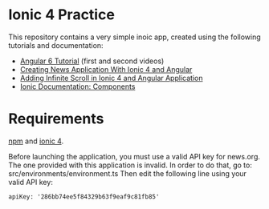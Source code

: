 # Ionic 4 Practice
This repository contains a very simple inoic app, created using the following tutorials and documentation:
- [Angular 6 Tutorial](https://www.youtube.com/watch?v=0eWrpsCLMJQ&list=PLC3y8-rFHvwhBRAgFinJR8KHIrCdTkZcZ) (first and second videos)
- [Creating News Application With Ionic 4 and Angular](https://www.youtube.com/watch?v=NJ9C7iY9350)
- [Adding Infinite Scroll in Ionic 4 and Angular Application](https://www.youtube.com/watch?v=Y3kN-XX32wU)
- [Ionic Documentation: Components](https://ionicframework.com/docs/components/#overview)

# Requirements
[npm](https://www.npmjs.com/get-npm) and [ionic 4](https://ionicframework.com/getting-started#cli).

Before launching the application, you must use a valid API key for news.org. The one provided with this application is invalid.
In order to do that, go to: src/environments/environment.ts
Then edit the following line using your valid API key:
```
apiKey: '286bb74ee5f84329b63f9eaf9c81fb85'
```